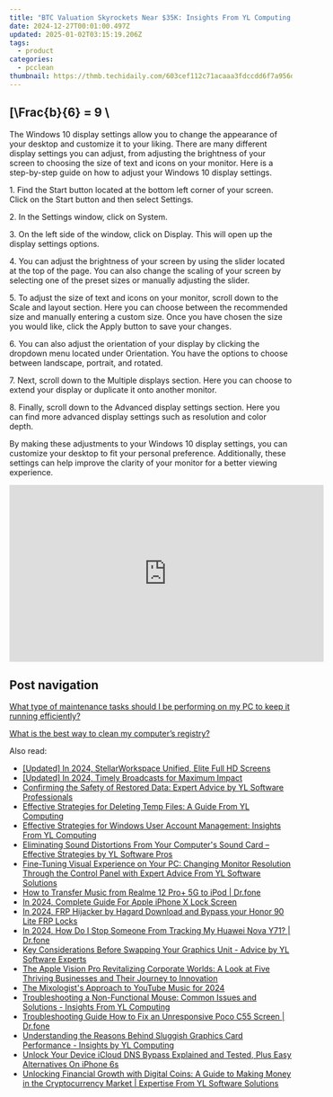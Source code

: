 ```yaml
---
title: "BTC Valuation Skyrockets Near $35K: Insights From YL Computing's Analysis of Crypto Derivatives Point to Fresh Capital"
date: 2024-12-27T00:01:00.497Z
updated: 2025-01-02T03:15:19.206Z
tags:
  - product
categories:
  - pcclean
thumbnail: https://thmb.techidaily.com/603cef112c71acaaa3fdccdd6f7a956de3ad09701fee843146114a343a411d66.jpg
---
```


## \[\Frac{b}{6} = 9 \

The Windows 10 display settings allow you to change the appearance of your desktop and customize it to your liking. There are many different display settings you can adjust, from adjusting the brightness of your screen to choosing the size of text and icons on your monitor. Here is a step-by-step guide on how to adjust your Windows 10 display settings. 

1\. Find the Start button located at the bottom left corner of your screen. Click on the Start button and then select Settings.

2\. In the Settings window, click on System.

3\. On the left side of the window, click on Display. This will open up the display settings options. 

4\. You can adjust the brightness of your screen by using the slider located at the top of the page. You can also change the scaling of your screen by selecting one of the preset sizes or manually adjusting the slider.

5\. To adjust the size of text and icons on your monitor, scroll down to the Scale and layout section. Here you can choose between the recommended size and manually entering a custom size. Once you have chosen the size you would like, click the Apply button to save your changes.

6\. You can also adjust the orientation of your display by clicking the dropdown menu located under Orientation. You have the options to choose between landscape, portrait, and rotated.

7\. Next, scroll down to the Multiple displays section. Here you can choose to extend your display or duplicate it onto another monitor.

8\. Finally, scroll down to the Advanced display settings section. Here you can find more advanced display settings such as resolution and color depth. 

By making these adjustments to your Windows 10 display settings, you can customize your desktop to fit your personal preference. Additionally, these settings can help improve the clarity of your monitor for a better viewing experience.

<!-- affiliate ads begin -->
<iframe width="560" height="315" src="https://www.youtube.com/embed/L603QXgjb3I?si=sMYHfMGy2kNPSHPt" title="YouTube video player" frameborder="0" allow="accelerometer; autoplay; clipboard-write; encrypted-media; gyroscope; picture-in-picture; web-share" referrerpolicy="strict-origin-when-cross-origin" allowfullscreen></iframe>
<!-- affiliate ads end -->

## Post navigation

[What type of maintenance tasks should I be performing on my PC to keep it running efficiently?](https://tools.techidaily.com/pcclean/products/)

[What is the best way to clean my computer’s registry?](https://tools.techidaily.com/pcclean/products/)

<ins class="adsbygoogle"
     style="display:block"
     data-ad-format="autorelaxed"
     data-ad-client="ca-pub-7571918770474297"
     data-ad-slot="1223367746"></ins>

<ins class="adsbygoogle"
     style="display:block"
     data-ad-client="ca-pub-7571918770474297"
     data-ad-slot="8358498916"
     data-ad-format="auto"
     data-full-width-responsive="true"></ins>

<span class="atpl-alsoreadstyle">Also read:</span>
<div><ul>
<li><a href="https://article-helps.techidaily.com/updated-in-2024-stellarworkspace-unified-elite-full-hd-screens/"><u>[Updated] In 2024, StellarWorkspace Unified, Elite Full HD Screens</u></a></li>
<li><a href="https://fox-friendly.techidaily.com/updated-in-2024-timely-broadcasts-for-maximum-impact/"><u>[Updated] In 2024, Timely Broadcasts for Maximum Impact</u></a></li>
<li><a href="https://discover-alternatives.techidaily.com/confirming-the-safety-of-restored-data-expert-advice-by-yl-software-professionals/"><u>Confirming the Safety of Restored Data: Expert Advice by YL Software Professionals</u></a></li>
<li><a href="https://discover-alternatives.techidaily.com/effective-strategies-for-deleting-temp-files-a-guide-from-yl-computing/"><u>Effective Strategies for Deleting Temp Files: A Guide From YL Computing</u></a></li>
<li><a href="https://discover-alternatives.techidaily.com/effective-strategies-for-windows-user-account-management-insights-from-yl-computing/"><u>Effective Strategies for Windows User Account Management: Insights From YL Computing</u></a></li>
<li><a href="https://discover-alternatives.techidaily.com/eliminating-sound-distortions-from-your-computers-sound-card-effective-strategies-by-yl-software-pros/"><u>Eliminating Sound Distortions From Your Computer's Sound Card – Effective Strategies by YL Software Pros</u></a></li>
<li><a href="https://discover-alternatives.techidaily.com/fine-tuning-visual-experience-on-your-pc-changing-monitor-resolution-through-the-control-panel-with-expert-advice-from-yl-software-solutions/"><u>Fine-Tuning Visual Experience on Your PC: Changing Monitor Resolution Through the Control Panel with Expert Advice From YL Software Solutions</u></a></li>
<li><a href="https://android-transfer.techidaily.com/how-to-transfer-music-from-realme-12-proplus-5g-to-ipod-drfone-by-drfone-transfer-from-android-transfer-from-android/"><u>How to Transfer Music from Realme 12 Pro+ 5G to iPod | Dr.fone</u></a></li>
<li><a href="https://ios-unlock.techidaily.com/in-2024-complete-guide-for-apple-iphone-x-lock-screen-by-drfone-ios/"><u>In 2024, Complete Guide For Apple iPhone X Lock Screen</u></a></li>
<li><a href="https://bypass-frp.techidaily.com/in-2024-frp-hijacker-by-hagard-download-and-bypass-your-honor-90-lite-frp-locks-by-drfone-android/"><u>In 2024, FRP Hijacker by Hagard Download and Bypass your Honor 90 Lite FRP Locks</u></a></li>
<li><a href="https://android-location-track.techidaily.com/in-2024-how-do-i-stop-someone-from-tracking-my-huawei-nova-y71-drfone-by-drfone-virtual-android/"><u>In 2024, How Do I Stop Someone From Tracking My Huawei Nova Y71? | Dr.fone</u></a></li>
<li><a href="https://discover-alternatives.techidaily.com/key-considerations-before-swapping-your-graphics-unit-advice-by-yl-software-experts/"><u>Key Considerations Before Swapping Your Graphics Unit - Advice by YL Software Experts</u></a></li>
<li><a href="https://tech-savvy.techidaily.com/the-apple-vision-pro-revitalizing-corporate-worlds-a-look-at-five-thriving-businesses-and-their-journey-to-innovation/"><u>The Apple Vision Pro Revitalizing Corporate Worlds: A Look at Five Thriving Businesses and Their Journey to Innovation</u></a></li>
<li><a href="https://youtube-webster.techidaily.com/ixologists-approach-to-youtube-music-for-2024/"><u>The Mixologist's Approach to YouTube Music for 2024</u></a></li>
<li><a href="https://discover-alternatives.techidaily.com/troubleshooting-a-non-functional-mouse-common-issues-and-solutions-insights-from-yl-computing/"><u>Troubleshooting a Non-Functional Mouse: Common Issues and Solutions - Insights From YL Computing</u></a></li>
<li><a href="https://howto.techidaily.com/troubleshooting-guide-how-to-fix-an-unresponsive-poco-c55-screen-drfone-by-drfone-fix-android-problems-fix-android-problems/"><u>Troubleshooting Guide How to Fix an Unresponsive Poco C55 Screen | Dr.fone</u></a></li>
<li><a href="https://discover-alternatives.techidaily.com/understanding-the-reasons-behind-sluggish-graphics-card-performance-insights-by-yl-computing/"><u>Understanding the Reasons Behind Sluggish Graphics Card Performance - Insights by YL Computing</u></a></li>
<li><a href="https://activate-lock.techidaily.com/unlock-your-device-icloud-dns-bypass-explained-and-tested-plus-easy-alternatives-on-iphone-6s-by-drfone-ios/"><u>Unlock Your Device iCloud DNS Bypass Explained and Tested, Plus Easy Alternatives On iPhone 6s</u></a></li>
<li><a href="https://discover-alternatives.techidaily.com/unlocking-financial-growth-with-digital-coins-a-guide-to-making-money-in-the-cryptocurrency-market-expertise-from-yl-software-solutions/"><u>Unlocking Financial Growth with Digital Coins: A Guide to Making Money in the Cryptocurrency Market | Expertise From YL Software Solutions</u></a></li>
</ul></div>

